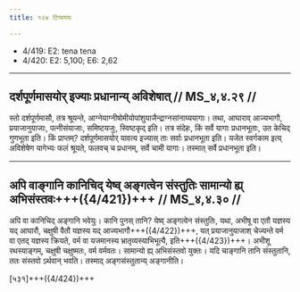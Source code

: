 ```yaml
---
title: १२४ टिप्पणयः

---
```

- 4/419: E2: tena tena
- 4/420: E2: 5,100; E6: 2,62

____________________________________________

## दर्शपूर्णमासयोर् इज्याः प्रधानान्य् अविशेषात् // MS_४,४.२९ //

स्तो दर्शपूर्णमासौ, तत्र श्रूयन्ते, आग्नेयाग्नीषोमीयोपांशुयाजैन्द्राग्नसांनाय्ययागाः। तथा, आघाराव् आज्यभागौ, प्रयाजानुयाजाः, पत्नीसंयाजाः, समिष्टयजुः, स्विष्टकृद् इति। तत्र संदेहः, किं सर्वे यागाः प्रधानभूताः, उत केचिद् गुणभूता इति। किं प्राप्तम्? दर्शपूर्णमासयोर् यावत्य इज्यास् ताः सर्वाः प्रधानभूता इति। यजेत स्वर्गकाम इत्य् अविशेषेण यागेभ्यः फलं श्रूयते, फलवच् च प्रधानम्, सर्वे चामी यागाः। तस्मात् सर्वे प्रधानभूता इति।


____________________________________________


## अपि वाङ्गानि कानिचिद् येष्व् अङ्गत्वेन संस्तुतिः सामान्यो ह्य् अभिसंस्तवः+++({4/421})+++ // MS_४,४.३० //

अपि वा कानिचिद् अङ्गानि भवेयुः। कानि पुनस् तानि? येष्व् अङ्गत्वेन संस्तुतिः, यथा, अभीषू वा एतौ यज्ञस्य यद् आघारौ, चक्षुषी वैतौ यज्ञस्य यद् आज्यभागौ+++({4/422})+++, यत् प्रयाजानुयाजाश् चेज्यन्ते वर्म वा एतद् यज्ञस्य क्रियते, वर्म वा यजमानस्य भ्रातृव्यस्याभिभूत्यै, इति+++({4/423})+++। अभीशू रथस्याङ्गम्, चक्षुषी चक्षुष्मतः, वर्म वर्मवतः। सामान्यो ह्य् अभिसंस्तवो युक्तः। यदि चाङ्गानि तानि संस्तुतानि, ततः संस्तवो ऽर्थवान् भवति। तस्माद् अङ्गसंस्तुतान्य् अङ्गानीति।

[५३१]+++({4/424})+++
